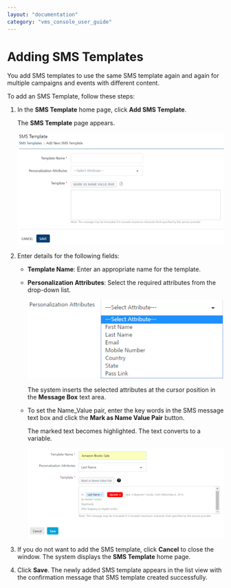 ```yaml
---
layout: "documentation"
category: "vms_console_user_guide"
---
```

                           


Adding SMS Templates
====================

You add SMS templates to use the same SMS template again and again for multiple campaigns and events with different content.

To add an SMS Template, follow these steps:

1.  In the **SMS Template** home page, click **Add SMS Template**.
    
    The **SMS Template** page appears.
    
    ![](../Resources/Images/Settings/Templates/emiltemplate/addsmstemp2_578x314.png)
    
2.  Enter details for the following fields:
    *   **Template Name**: Enter an appropriate name for the template.
    *   **Personalization Attributes**: Select the required attributes from the drop-down list.
        
        ![](../Resources/Images/Settings/Templates/emiltemplate/pasmslist.png)
        
        The system inserts the selected attributes at the cursor position in the **Message Box** text area.
        
    *   To set the Name\_Value pair, enter the key words in the SMS message text box and click the **Mark as Name Value Pair** button.
        
        The marked text becomes highlighted. The text converts to a variable.
        
        ![](../Resources/Images/Settings/Templates/emiltemplate/addsmstemp_537x247.png)
        
3.  If you do not want to add the SMS template, click **Cancel** to close the window. The system displays the **SMS Template** home page.
4.  Click **Save**. The newly added SMS template appears in the list view with the confirmation message that SMS template created successfully.
